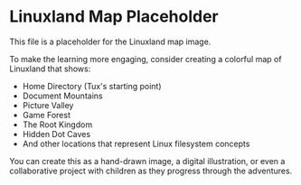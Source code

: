 # Linuxland Map Placeholder

This file is a placeholder for the Linuxland map image.

To make the learning more engaging, consider creating a colorful map of Linuxland that shows:
- Home Directory (Tux's starting point)
- Document Mountains
- Picture Valley
- Game Forest
- The Root Kingdom
- Hidden Dot Caves
- And other locations that represent Linux filesystem concepts

You can create this as a hand-drawn image, a digital illustration, or even a collaborative project with children as they progress through the adventures.
